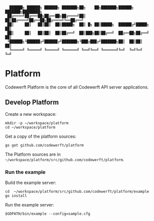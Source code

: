 ```
  ██████╗ ██████╗ ██████╗ ███████╗██╗    ██╗███████╗██████╗ ███████╗████████╗
 ██╔════╝██╔═══██╗██╔══██╗██╔════╝██║    ██║██╔════╝██╔══██╗██╔════╝╚══██╔══╝
 ██║     ██║   ██║██║  ██║█████╗  ██║ █╗ ██║█████╗  ██████╔╝█████╗     ██║
 ██║     ██║   ██║██║  ██║██╔══╝  ██║███╗██║██╔══╝  ██╔══██╗██╔══╝     ██║
 ╚██████╗╚██████╔╝██████╔╝███████╗╚███╔███╔╝███████╗██║  ██║██║        ██║
  ╚═════╝ ╚═════╝ ╚═════╝ ╚══════╝ ╚══╝╚══╝ ╚══════╝╚═╝  ╚═╝╚═╝        ╚═╝

```

# Platform
Codewerft Platform is the core of all Codewerft API server applications.


## Develop Platform

Create a new workspace:

```
mkdir -p ~/workspace/platform
cd ~/workspace/platform
```

Get a copy of the platform sources:

```
go get github.com/codewerft/platform
```

The Platform sources are in ` ~/workspace/platform/src/github.com/codewerft/platform`.

### Run the example

Build the example server:

```
cd  ~/workspace/platform/src/github.com/codewerft/platform/example
go install
```

Run the example server:

```
$GOPATH/bin/example --config=sample.cfg
```